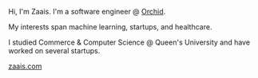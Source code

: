 
Hi, I'm Zaais. I'm a software engineer @ [Orchid](https://www.orchidhealth.com/).

My interests span machine learning, startups, and healthcare.

I studied Commerce & Computer Science @ Queen's University and have worked on several startups.

[zaais.com](https://www.zaais.com/)
